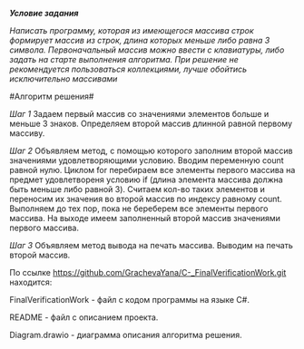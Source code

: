 ***Условие задания***

*Написать программу, которая из имеющегося массива строк формирует массив из строк, длина которых меньше либо равна 3 символа. 
Первоначальный массив можно ввести с клавиатуры, либо задать на старте выполнения алгоритма.
При решение не рекомендуется пользоваться коллекциями, лучше обойтись исключительно массивами*

#Алгоритм решения#

_Шаг 1_
Задаем первый массив со значениями элементов больше и меньше 3 знаков.
Определяем второй массив длинной равной первому массиву.

_Шаг 2_
Объявляем метод, с помощью которого заполним второй массив значениями удовлетворяющими условию.
Вводим переменную count равной нулю.
Циклом for перебираем все элементы первого массива на предмет удовлетвореня 
условию if (длина элемента массива должна быть меньше либо равной 3).
Считаем кол-во таких элементов и переносим их значения во второй массив по индексу равному count.
Выполняем до тех пор, пока не береберем все элементы первого массива.
На выходе имеем заполненный второй массив значениями первого массива.

_Шаг 3_
Объявляем метод вывода на печать массива.
Выводим на печать второй массив.

По ссылке https://github.com/GrachevaYana/C-_FinalVerificationWork.git находится:

FinalVerificationWork - файл с кодом программы на языке C#.

README - файл с описанием проекта.

Diagram.drawio - диаграмма описания алгоритма решения. 


